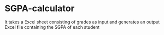 # SGPA-calculator
It takes a Excel sheet consisting of grades as input and generates an output Excel file containing the SGPA of each student
